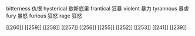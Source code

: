 




bitterness 仇恨
hysterical 歇斯底里
frantical 狂暴
violent 暴力
tyrannous 暴虐
fury 暴怒
furious 狂怒
rage 狂怒

[[260]]
[[259]]
[[258]]
[[257]]
[[256]]
[[255]]
[[252]]
[[253]]
[[241]]
[[239]]